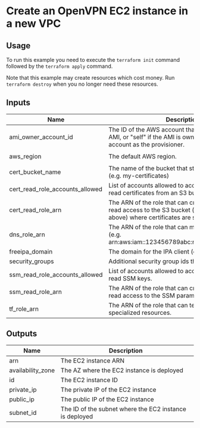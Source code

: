 # Create an OpenVPN EC2 instance in a new VPC #

## Usage ##

To run this example you need to execute the `terraform init` command
followed by the `terraform apply` command.

Note that this example may create resources which cost money. Run
`terraform destroy` when you no longer need these resources.

## Inputs ##

| Name | Description | Type | Default | Required |
|------|-------------|------|---------|:--------:|
| ami_owner_account_id | The ID of the AWS account that owns the OpenVPN AMI, or "self" if the AMI is owned by the same account as the provisioner. | `string` | `self` | no |
| aws_region | The default AWS region. | `string` | `us-east-2` | no |
| cert_bucket_name | The name of the bucket that stores the certificates. (e.g. my-certificates) | `string` | n/a | yes |
| cert_read_role_accounts_allowed | List of accounts allowed to access the role that can read certificates from an S3 bucket. | `list(string)` | `[]` | no |
| cert_read_role_arn | The ARN of the role that can create roles to have read access to the S3 bucket ('cert_bucket_name' above) where certificates are stored. | `string` | n/a | yes |
| dns_role_arn | The ARN of the role that can modify route53 DNS. (e.g. arn:aws:iam::123456789abc:role/ModifyPublicDNS) | `string` | n/a | yes |
| freeipa_domain | The domain for the IPA client (e.g. example.com) | `string` | n/a | yes |
| security_groups | Additional security group ids the server will join. | `list(string)` | `[]` | no |
| ssm_read_role_accounts_allowed | List of accounts allowed to access the role that can read SSM keys. | `list(string)` | `[]` | no |
| ssm_read_role_arn | The ARN of the role that can create roles to have read access to the SSM parameters. | `string` | n/a | yes |
| tf_role_arn | The ARN of the role that can terraform non-specialized resources. | `string` | n/a | yes |

## Outputs ##

| Name | Description |
|------|-------------|
| arn | The EC2 instance ARN |
| availability_zone | The AZ where the EC2 instance is deployed |
| id | The EC2 instance ID |
| private_ip | The private IP of the EC2 instance |
| public_ip | The public IP of the EC2 instance |
| subnet_id | The ID of the subnet where the EC2 instance is deployed |
